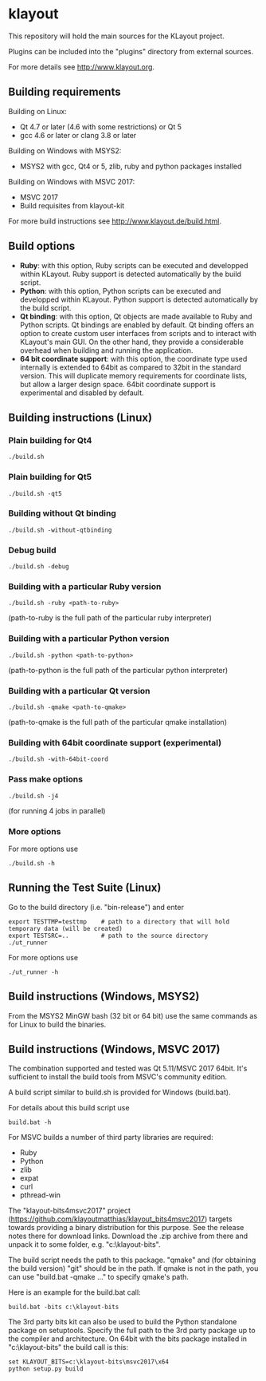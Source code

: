 # klayout

This repository will hold the main sources for the KLayout project.

Plugins can be included into the "plugins" directory from external sources.

For more details see http://www.klayout.org.


## Building requirements

Building on Linux:

* Qt 4.7 or later (4.6 with some restrictions) or Qt 5
* gcc 4.6 or later or clang 3.8 or later

Building on Windows with MSYS2:

* MSYS2 with gcc, Qt4 or 5, zlib, ruby and python packages installed

Building on Windows with MSVC 2017:

* MSVC 2017
* Build requisites from klayout-kit

For more build instructions see http://www.klayout.de/build.html.

## Build options

* <b>Ruby</b>: with this option, Ruby scripts can be executed and developped within KLayout. Ruby support is detected automatically by the build script.
* <b>Python</b>: with this option, Python scripts can be executed and developped within KLayout. Python support is detected automatically by the build script.
* <b>Qt binding</b>: with this option, Qt objects are made available to Ruby and Python scripts. Qt bindings are enabled by default. Qt binding offers an option to create custom user interfaces from scripts and to interact with KLayout's main GUI. On the other hand, they provide a considerable overhead when building and running the application.
* <b>64 bit coordinate support</b>: with this option, the coordinate type used internally is extended to 64bit as compared to 32bit in the standard version. This will duplicate memory requirements for coordinate lists, but allow a larger design space. 64bit coordinate support is experimental and disabled by default.

## Building instructions (Linux)

### Plain building for Qt4

    ./build.sh

### Plain building for Qt5

    ./build.sh -qt5

### Building without Qt binding

    ./build.sh -without-qtbinding

### Debug build

    ./build.sh -debug

### Building with a particular Ruby version

    ./build.sh -ruby <path-to-ruby>

(path-to-ruby is the full path of the particular ruby interpreter)

### Building with a particular Python version

    ./build.sh -python <path-to-python>

(path-to-python is the full path of the particular python interpreter)

### Building with a particular Qt version

    ./build.sh -qmake <path-to-qmake>

(path-to-qmake is the full path of the particular qmake installation)

### Building with 64bit coordinate support (experimental)

    ./build.sh -with-64bit-coord

### Pass make options

    ./build.sh -j4

(for running 4 jobs in parallel)

### More options

For more options use

    ./build.sh -h

## Running the Test Suite (Linux)

Go to the build directory (i.e. "bin-release") and enter

    export TESTTMP=testtmp    # path to a directory that will hold temporary data (will be created)
    export TESTSRC=..         # path to the source directory
    ./ut_runner

For more options use

    ./ut_runner -h

## Build instructions (Windows, MSYS2)

From the MSYS2 MinGW bash (32 bit or 64 bit) use the same commands as for Linux to build the
binaries.

## Build instructions (Windows, MSVC 2017)

The combination supported and tested was Qt 5.11/MSVC 2017 64bit.
It's sufficient to install the build tools from MSVC's community edition.

A build script similar to build.sh is provided for Windows
(build.bat).

For details about this build script use

```
build.bat -h
```

For MSVC builds a number of third party libraries are required:

 * Ruby
 * Python
 * zlib
 * expat
 * curl
 * pthread-win

The "klayout-bits4msvc2017" project (https://github.com/klayoutmatthias/klayout_bits4msvc2017) targets towards providing a binary distribution for this purpose.
See the release notes there for download links. Download the .zip archive from there and unpack it to some folder, e.g. "c:\klayout-bits".

The build script needs the path to this package. "qmake" and (for obtaining the build version) "git" should be in the path. If qmake is not in the path, you can use "build.bat -qmake ..." to specify qmake's path.

Here is an example for the build.bat call:

```
build.bat -bits c:\klayout-bits
```

The 3rd party bits kit can also be used to build the Python
standalone package on setuptools. Specify the full path to the 3rd party package up to the compiler and architecture. On 64bit with the bits package installed in "c:\klayout-bits" the build call is this:

```
set KLAYOUT_BITS=c:\klayout-bits\msvc2017\x64
python setup.py build
```
